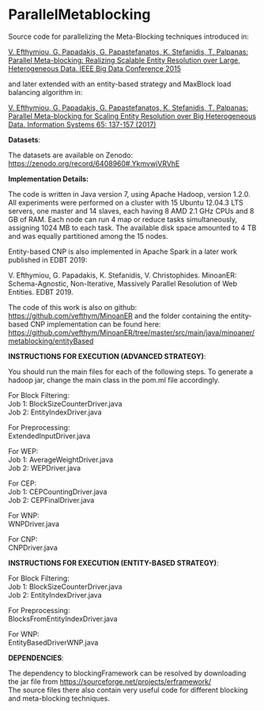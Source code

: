 # ParallelMetablocking

Source code for parallelizing the Meta-Blocking techniques introduced in:

[V. Efthymiou, G. Papadakis, G. Papastefanatos, K. Stefanidis, T. Palpanas: Parallel Meta-blocking: Realizing Scalable Entity Resolution over Large, Heterogeneous Data. IEEE Big Data Conference 2015](https://doi.org/10.1109/BigData.2015.7363782)

and later extended with an entity-based strategy and MaxBlock load balancing algorithm in:

[V. Efthymiou, G. Papadakis, G. Papastefanatos, K. Stefanidis, T. Palpanas: Parallel Meta-blocking for Scaling Entity Resolution over Big Heterogeneous Data. Information Systems 65: 137-157 (2017)](https://doi.org/10.1016/j.is.2016.12.001)

**Datasets**: 

The datasets are available on Zenodo: https://zenodo.org/record/6408960#.YkmvwjVRVhE


**Implementation Details:**

The code is written in Java version 7, using Apache Hadoop, version 1.2.0. All experiments were performed on a cluster with 15 Ubuntu 12.04.3 LTS servers, one master and 14 slaves, each having 8 AMD 2.1 GHz CPUs and 8 GB of RAM. Each node can run 4 map or reduce tasks simultaneously, assigning 1024 MB to each task. The available disk space amounted to 4 TB and was equally partitioned among the 15 nodes.

Entity-based CNP is also implemented in Apache Spark in a later work published in EDBT 2019:

V. Efthymiou, G. Papadakis, K. Stefanidis, V. Christophides. MinoanER: Schema-Agnostic, Non-Iterative, Massively Parallel Resolution of Web Entities. EDBT 2019.

The code of this work is also on github: https://github.com/vefthym/MinoanER and the folder containing the entity-based CNP implementation can be found here: https://github.com/vefthym/MinoanER/tree/master/src/main/java/minoaner/metablocking/entityBased

**INSTRUCTIONS FOR EXECUTION (ADVANCED STRATEGY)**:

You should run the main files for each of the following steps. To generate a hadoop jar, change the main class in the pom.ml file accordingly. 

For Block Filtering:<br/>
Job 1: BlockSizeCounterDriver.java <br/>
Job 2: EntityIndexDriver.java

For Preprocessing: <br/>
ExtendedInputDriver.java

For WEP:<br/>
Job 1: AverageWeightDriver.java<br/>
Job 2: WEPDriver.java

For CEP:<br/>
Job 1: CEPCountingDriver.java<br/>
Job 2: CEPFinalDriver.java

For WNP:<br/>
WNPDriver.java

For CNP:<br/>
CNPDriver.java


**INSTRUCTIONS FOR EXECUTION (ENTITY-BASED STRATEGY)**:

For Block Filtering:<br/>
Job 1: BlockSizeCounterDriver.java <br/>
Job 2: EntityIndexDriver.java <br/>
 
For Preprocessing:<br/>
BlocksFromEntityIndexDriver.java
 
For WNP:<br/>
EntityBasedDriverWNP.java

**DEPENDENCIES**:

The dependency to blockingFramework can be resolved by downloading the jar file from https://sourceforge.net/projects/erframework/<br/>
The source files there also contain very useful code for different blocking and meta-blocking techniques. 
